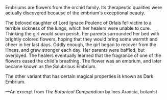 Embriums are flowers from the orchid family. Its therapeutic qualities were actually discovered because of the embrium's exceptional beauty.

The beloved daughter of Lord Ignace Poulenc of Orlais fell victim to a terrible sickness of the lungs, which her healers were unable to cure. Thinking the girl would soon perish, her parents surrounded her bed with brightly colored flowers, hoping that they would bring some warmth and cheer in her last days. Oddly enough, the girl began to recover from the illness, and grew stronger each day. Her parents were baffled, but overjoyed. The healers eventually learned that the fragrance of one of the flowers eased the child's breathing. The flower was an embrium, and later became known as the Salubrious Embrium.

The other variant that has certain magical properties is known as Dark Embrium.

—An excerpt from <i> The Botanical Compendium </i> by Ines Arancia, botanist
